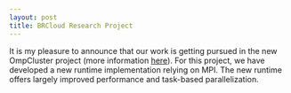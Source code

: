 ```yaml
---
layout: post
title: BRCloud Research Project
---
```


It is my pleasure to announce that our work is getting pursued in the new
OmpCluster project (more information [here](https://gitlab.com/brcloud)).
For this project, we have developed a new runtime implementation relying on MPI.
The new runtime offers largely improved performance and task-based
parallelization.
